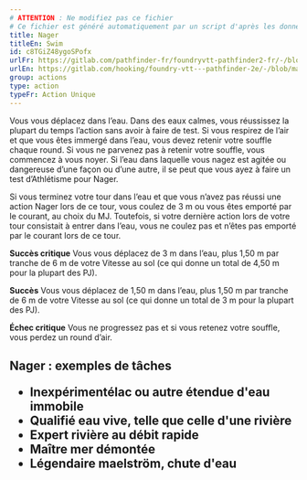```yaml
---
# ATTENTION : Ne modifiez pas ce fichier
# Ce fichier est généré automatiquement par un script d'après les données du module Foundry VTT officiel et de sa traduction
title: Nager
titleEn: Swim
id: c8TGiZ48ygoSPofx
urlFr: https://gitlab.com/pathfinder-fr/foundryvtt-pathfinder2-fr/-/blob/master/data/classes/c8TGiZ48ygoSPofx.htm
urlEn: https://gitlab.com/hooking/foundry-vtt---pathfinder-2e/-/blob/master/packs/data/classes.db/swim.json
group: actions
type: action
typeFr: Action Unique
---
```

Vous vous déplacez dans l’eau. Dans des eaux calmes, vous réussissez la plupart du temps l’action sans avoir à faire de test. Si vous respirez de l’air et que vous êtes immergé dans l’eau, vous devez retenir votre souffle chaque round. Si vous ne parvenez pas à retenir votre souffle, vous commencez à vous noyer. Si l’eau dans laquelle vous nagez est agitée ou dangereuse d’une façon ou d’une autre, il se peut que vous ayez à faire un test d’Athlétisme pour Nager.

Si vous terminez votre tour dans l’eau et que vous n’avez pas réussi une action Nager lors de ce tour, vous coulez de 3 m ou vous êtes emporté par le courant, au choix du MJ. Toutefois, si votre dernière action lors de votre tour consistait à entrer dans l’eau, vous ne coulez pas et n’êtes pas emporté par le courant lors de ce tour.

**Succès critique** Vous vous déplacez de 3 m dans l’eau, plus 1,50 m par tranche de 6 m de votre Vitesse au sol (ce qui donne un total de 4,50 m pour la plupart des PJ).

**Succès** Vous vous déplacez de 1,50 m dans l’eau, plus 1,50 m par tranche de 6 m de votre Vitesse au sol (ce qui donne un total de 3 m pour la plupart des PJ).

**Échec critique** Vous ne progressez pas et si vous retenez votre souffle, vous perdez un round d’air.

<h2>Nager : exemples de tâches


- **Inexpérimenté**lac ou autre étendue d'eau immobile
- **Qualifié** eau vive, telle que celle d'une rivière
- **Expert** rivière au débit rapide
- **Maître** mer démontée
- **Légendaire** maelström, chute d'eau


